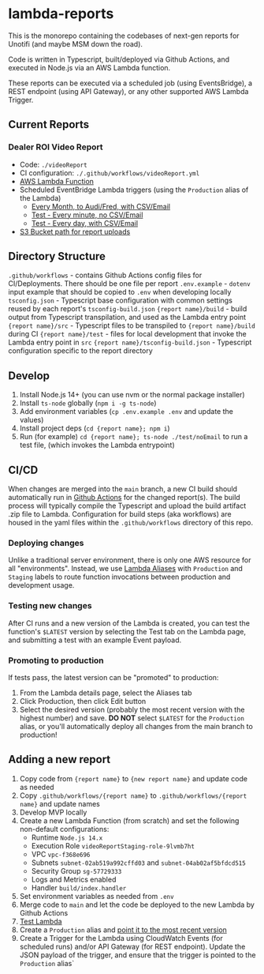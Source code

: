 # lambda-reports
This is the monorepo containing the codebases of next-gen reports for Unotifi (and maybe MSM down the road).

Code is written in Typescript, built/deployed via Github Actions, and executed in Node.js via an AWS Lambda function.

These reports can be executed via a scheduled job (using EventsBridge), a REST endpoint (using API Gateway), or any other supported AWS Lambda Trigger.

## Current Reports
### Dealer ROI Video Report
* Code: `./videoReport`
* CI configuration: `./.github/workflows/videoReport.yml`
* [AWS Lambda Function](https://console.aws.amazon.com/lambda/home?region=us-east-1#/functions/DealerROIVideoReport)
* Scheduled EventBridge Lambda triggers (using the `Production` alias of the Lambda)
    * [Every Month, to Audi/Fred, with CSV/Email](https://us-east-1.console.aws.amazon.com/events/home?region=us-east-1#/rules/VideoReportMonthlyToAudi)
    * [Test - Every minute, no CSV/Email](https://us-east-1.console.aws.amazon.com/events/home?region=us-east-1#/rules/VideoReportNoEmailTest)
    * [Test - Every day, with CSV/Email](https://us-east-1.console.aws.amazon.com/events/home?region=us-east-1#/rules/VideoReportWithEmailTest)
* [S3 Bucket path for report uploads](https://s3.console.aws.amazon.com/s3/buckets/unotifi-reports?region=us-east-1&prefix=video-report-3KCe4kZqXCkpZdp4/&showversions=false)

## Directory Structure
`.github/workflows` - contains Github Actions config files for CI/Deployments. There should be one file per report
`.env.example` - `dotenv` input example that should be copied to `.env` when developing locally
`tsconfig.json` - Typescript base configuration with common settings reused by each report's `tsconfig-build.json`
`{report name}/build` - build output from Typescript transpilation, and used as the Lambda entry point
`{report name}/src` - Typescript files to be transpiled to `{report name}/build` during CI
`{report name}/test` - files for local development that invoke the Lambda entry point in `src`
`{report name}/tsconfig-build.json` - Typescript configuration specific to the report directory

## Develop
1. Install Node.js 14+ (you can use nvm or the normal package installer)
1. Install `ts-node` globally (`npm i -g ts-node`)
1. Add environment variables (`cp .env.example .env` and update the values)
1. Install project deps (`cd {report name}; npm i`)
1. Run (for example) `cd {report name}; ts-node ./test/noEmail` to run a test file, (which invokes the Lambda entrypoint)

## CI/CD
When changes are merged into the `main` branch, a new CI build should automatically run in [Github Actions](https://github.com/PerfectDayLLC/lambda-reports/actions) for the changed report(s). The build process will typically compile the Typescript and upload the build artifact .zip file to Lambda. Configuration for build steps (aka workflows) are housed in the yaml files within the `.github/workflows` directory of this repo.

### Deploying changes
Unlike a traditional server environment, there is only one AWS resource for all "environments". Instead, we use [Lambda Aliases](https://docs.aws.amazon.com/lambda/latest/dg/configuration-aliases.html) with `Production` and `Staging` labels to route function invocations between production and development usage.

### Testing new changes
After CI runs and a new version of the Lambda is created, you can test the function's `$LATEST` version by selecting the Test tab on the Lambda page, and submitting a test with an example Event payload.

### Promoting to production
If tests pass, the latest version can be "promoted" to production:
1. From the Lambda details page, select the Aliases tab
1. Click Production, then click Edit button
1. Select the desired version (probably the most recent version with the highest number) and save. **DO NOT** select `$LATEST` for the `Production` alias, or you'll automatically deploy all changes from the main branch to production!

## Adding a new report
1. Copy code from `{report name}` to `{new report name}` and update code as needed
1. Copy `.github/workflows/{report name}` to `.github/workflows/{report name}` and update names
1. Develop MVP locally
1. Create a new Lambda Function (from scratch) and set the following non-default configurations:
    * Runtime `Node.js 14.x`
    * Execution Role `videoReportStaging-role-9lvmb7ht`
    * VPC `vpc-f368e696`
    * Subnets `subnet-02ab519a992cffd03` and `subnet-04ab02af5bfdcd515`
    * Security Group `sg-57729333`
    * Logs and Metrics enabled
    * Handler `build/index.handler`
1. Set environment variables as needed from `.env`
1. Merge code to `main` and let the code be deployed to the new Lambda by Github Actions
1. [Test Lambda](#testing-new-changes)
1. Create a `Production` alias and [point it to the most recent version](#promoting-to-production)
1. Create a Trigger for the Lambda using CloudWatch Events (for scheduled runs) and/or API Gateway (for REST endpoint). Update the JSON payload of the trigger, and ensure that the trigger is pointed to the `Production` alias`